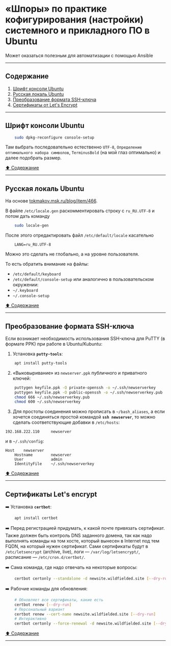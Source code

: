 # &laquo;Шпоры&raquo; по практике кофигурирования (настройки) системного и прикладного ПО в Ubuntu #

Может оказаться полезным для автоматизации с помощью Ansible

----

## Содержание ##

1. [Шрифт консоли Ubuntu](#шрифт-консоли-ubuntu)    
2. [Русская локаль Ubuntu](#русская-локаль-ubuntu)    
3. [Преобразование формата SSH-ключа](#преобразование-формата-ssh-ключа)    
4. [Сертификаты от Let's Encrypt](#сертификаты-lets-encrypt)    

----

## Шрифт консоли Ubuntu ##

```bash
    sudo dpkg-reconfigure console-setup
```

Там выбрать последовательно естественно `UTF-8`,
`Определение оптимального набора символов`, `TerminusBold` (на мой глаз
оптимально) и далее подобрать размер.

[:arrow_up: Содержание](#содержание)

----

## Русская локаль Ubuntu ##

На основе [tokmakov.msk.ru/blog/item/466](https://tokmakov.msk.ru/blog/item/466).

В файле `/etc/locale.gen` раскомментировать строку с `ru_RU.UTF-8` и потом дать
команду
```bash
    sudo locale-gen
```

После этого отредактировать файл `/etc/default/locale` касательно
```text
    LANG=ru_RU.UTF-8
```

Можно это сделать не глобально, а на уровне пользователя.

То есть обратить внимание на файлы:
- `/etc/default/keyboard`
- `/etc/default/console-setup`
или аналогично в пользовательском окружении:
- `~/.keyboard`
- `~/.console-setup`

[:arrow_up: Содержание](#содержание)

----

## Преобразование формата SSH-ключа ##

Если возникает необходимость использования SSH-ключа для PuTTY (в формате PPK)
при работе в Ubuntu/Kubuntu:

1. Установка **`putty-tools`**:
```bash
    apt install putty-tools
```

2. &laquo;Выковыривание&raquo; из `newserver.ppk` публичного и приватного ключей:
```bash
    puttygen keyfile.ppk -O private-openssh -o ~/.ssh/newserverkey
    puttygen keyfile.ppk -O public-openssh -o ~/.ssh/newserverkey.pub
    chmod 666 ~/.ssh/newserverkey.pub
    chmod 600 ~/.ssh/newserverkey
```

3. Для простоты соединения можно прописать в `~/bash_aliases`, а если хочется
соединяться простой командой **`ssh newserver`**, то можно сделать
соответствующие добавки в `/etc/hosts`:
```text
192.168.222.110     newserver
```

и в `~/.ssh/config`:
```text
Host    newserver
    Hostname        newserver
    User            admin
    IdentityFile    ~/.ssh/newserverkey
```

[:arrow_up: Содержание](#содержание)

----

## Сертификаты Let's encrypt ##

:arrow_right: Установка **`certbot`**:
```bash
    apt install certbot
```

:arrow_right: Перед регистрацией придумать, к какой почте привязать сертификат.
Также должен быть контроль DNS заданного домена, так как надо выполнять команды
на том хосте, который вынесен в Internet под тем FQDN, на который нужен
сертификат. Сами сертификаты будут в `/etc/letsencrypt` (archive, live),
логи&nbsp;&mdash; `/var/log/letsencrypt/`, расписание&nbsp;&mdash;
`/etc/cron.d/certbot/`.

:arrow_right: Сама команда, где надо отвечать на некоторые вопросы:
```bash
    certbot certonly --standalone -d newsite.wildfielded.site [--dry-run]
```

:arrow_right: Рабочие команды для обновления:
```bash
    # Обновляет все сертификаты, какие есть
    certbot renew [--dry-run]
    # Персональный вариант
    certbot renew --cert-name newsite.wildfielded.site [--dry-run]
    # Интерактивно
    certbot certonly --force-renewal -d newsite.wildfielded.site [--dry-run]
```

[:arrow_up: Содержание](#содержание)

----
